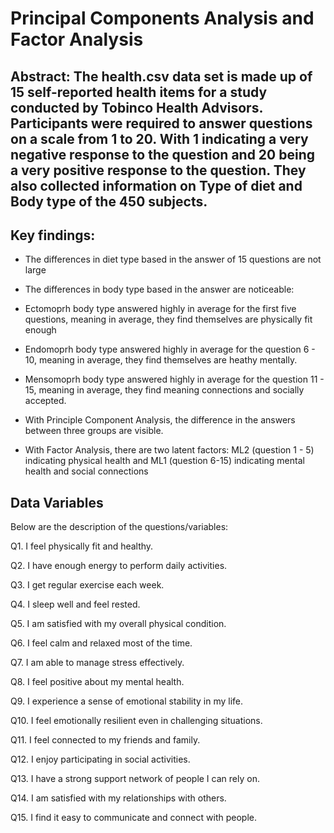 # Principal Components Analysis and Factor Analysis

## Abstract: The **health.csv** data set is made up of 15 self-reported health items for a study conducted by Tobinco Health Advisors. Participants were required to answer questions on a scale from 1 to 20. With 1 indicating a very negative response to  the question and 20 being a very positive response to the question. They also collected information on Type of diet and Body type of the 450 subjects. 

## Key findings:

- The differences in diet type based in the answer of 15 questions are not large

- The differences in body type based in the answer are noticeable:

+   Ectomoprh body type answered highly in average for the first five questions, meaning in average, they find themselves are physically fit enough

+   Endomoprh body type answered highly in average for the question 6 - 10, meaning in average, they find themselves are heathy mentally.

+   Mensomoprh body type answered highly in average for the question 11 - 15, meaning in average, they find meaning connections and socially accepted.

- With Principle Component Analysis, the difference in the answers between three groups are visible.

- With Factor Analysis, there are two latent factors: ML2 (question 1 - 5) indicating physical health and ML1 (question 6-15) indicating mental health and social connections

## Data Variables

Below are the description of the questions/variables:

Q1. I feel physically fit and healthy.

Q2. I have enough energy to perform daily activities.

Q3. I get regular exercise each week.

Q4. I sleep well and feel rested.

Q5. I am satisfied with my overall physical condition.

Q6. I feel calm and relaxed most of the time.

Q7. I am able to manage stress effectively.

Q8. I feel positive about my mental health.

Q9. I experience a sense of emotional stability in my life.

Q10. I feel emotionally resilient even in challenging situations.

Q11. I feel connected to my friends and family.

Q12. I enjoy participating in social activities.

Q13. I have a strong support network of people I can rely on.

Q14. I am satisfied with my relationships with others.

Q15. I find it easy to communicate and connect with people.
